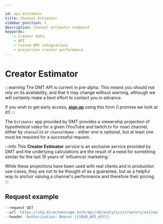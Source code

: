 ```yaml
---

id: api-estimator
title: Channel Estimator 
sidebar_position: 1
description: Channel estimator endpoint
keywords:
    - Creator data
    - API
    - Custom DMT integrations
    - projection creator performance
---
```


# Creator Estimator 

:::warning
The DMT API is current in pre-alpha. This means you should not rely on its availability, and that it may change without warning, although we will certainly make a best effort to contact you in advance.

If you wish to get early access, [**sign up**](https://airtable.com/appzETVKT8y3nFxsx/shrEEvRQTq3tXfmgR) using this form (I promise we look at it!)
:::

The `Estimator` app provided by DMT provides a viewership projection of _hypothetical video_ for a given (YouTube and twitch.tv for now) channel, either by `channelId` or `channelName` - either one is optional, but at least one must be required for a successful request.

:::info
This **Creator Estimator** service is an exclusive service provided by DMT and the underlying calculations are the result of a need for something similar for the last 10 years of 'influencer marketing.' 

While these projections have been used with real clients and in production use-cases, they are not to be thought of as a guarantee, but as a helpful way to anchor valuing a channel's performance and therefore their pricing.
:::

## Request example

```js title="cURL Channel Estimator" showLineNumbers
--request GET
--url 'https://stg.directmessage.tech/api/v0/analytics/creators/estimator?channelName=@JohnCooganPlus&channelType=youtube'
--header 'Authorization: Bearer {{YOUR_API_KEY}}
```